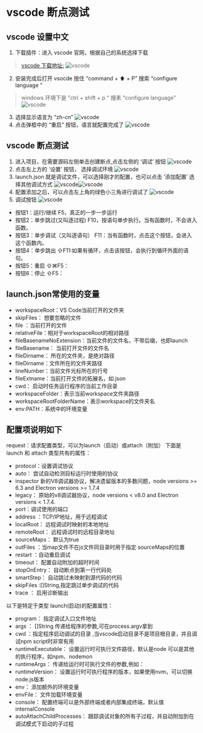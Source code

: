# vscode 断点测试

## vscode 设置中文

1. 下载插件：进入 vscode 官网，根据自己的系统选择下载
> [vscode 下载地址:](https://code.visualstudio.com/)
![vscode](../images/vscode/vscode.png)
2. 安装完成后打开 vsocde 按住 “command + ⬆️ +  P” 搜索 “configure language ”
> windows 环境下是 ”ctrl + shift + p “ 搜素 “configure language”
![vscode](../images/vscode/vscode1.png)
3. 选择显示语言为 “zh-cn”
![vscode](../images/vscode/vscode2.png)
4. 点击弹框中的 “重启” 按钮，语言就配置完成了
![vscode](../images/vscode/vscode3.png)

## vscode 断点测试
1. 进入项目，在需要源码左侧单击创建断点,点击左侧的 ‘调试’ 按钮
![vscode](../images/vscode/vscode4.png)
2. 点击左上方的 ‘设置’ 按钮， 选择调试环境
![vscode](../images/vscode/vscode5.png)
3. launch.json 就是调试文件，可以选择刚才的配置，也可以点击 ‘添加配置’ 选择其他调试方式
![vscode](../images/vscode/vscode6.png)![vscode](../images/vscode/vscode7.png)
4. 配置添加之后，可以点击左上角的绿色小三角进行调试了
![vscode](../images/vscode/vscode8.jpg)
5. 调试按钮
![vscode](../images/vscode/vsocde9.png)
+ 按钮1：运行/继续 F5，真正的一步一步运行
+ 按钮2：单步跳过(又叫逐过程) F10，按语句单步执行。当有函数时，不会进入函数。
+ 按钮3：单步调试（又叫逐语句） F11：当有函数时，点击这个按钮，会进入这个函数内。
+ 按钮4：单步跳出 ⇧F11:如果有循环，点击该按钮，会执行到循环外面的语句。
+ 按钮5：重启 ⇧⌘F5：
+ 按钮6：停止 ⇧F5：

## launch.json常使用的变量

+  workspaceRoot：VS Code当前打开的文件夹
+  skipFiles： 想要忽略的文件
+  file ：当前打开的文件
+  relativeFile：相对于workspaceRoot的相对路径
+  fileBasenameNoExtension：当前文件的文件名，不带后缀，也即launch
+  fileBasename： 当前打开文件的文件名
+  fileDirname： 所在的文件夹，是绝对路径
+  fileDirname：文件所在的文件夹路径
+  lineNumber：当前文件光标所在的行号
+  fileExtname：当前打开文件的拓展名，如.json
+  cwd： 启动时任务运行程序的当前工作目录
+  workspaceFolder：表示当前workspace文件夹路径
+  workspaceRootFolderName：表示workspace的文件夹名
+  env:PATH：系统中的环境变量

## 配置项说明如下

request：请求配置类型，可以为launch（启动）或attach（附加）
下面是launch 和 attach 类型共有的属性：

+ protocol：设置调试协议
+ auto： 尝试自动检测目标运行时使用的协议
+ inspector 新的V8调试器协议，解决遗留版本的多数问题，node versions >= 6.3 and Electron versions >= 1.7.4
+ legacy： 原始的v8调试器协议，node versions < v8.0 and Electron versions < 1.7.4.
+ port：调试使用的端口
+ address ：TCP/IP地址，用于远程调试
+ localRoot： 远程调试时映射的本地地址
+ remoteRoot： 远程调试时的远程目录地址
+ sourceMaps： 默认为true
+ outFiles ：当map文件不在js文件同目录时用于指定 sourceMaps的位置
+ restart ：自动重启调试
+ timeout： 配置自动附加的超时时间
+ stopOnEntry： 自动断点到第一行代码处
+ smartStep： 自动跳过未映射到源代码的代码
+ skipFiles :[]String,指定跳过单步调试的代码
+ trace ： 启用诊断输出

以下是特定于类型 launch(启动)的配置属性：

+ program： 指定调试入口文件地址
+ args ： []String 传递给程序的参数,可在process.argv拿到
+ cwd ：指定程序启动调试的目录 ,当vscode启动目录不是项目根目录，并且调试npm script时非常有用
+ runtimeExecutable： 设置运行时可执行文件路径，默认是node
可以是其他的执行程序，如npm、nodemon
+ runtimeArgs： 传递给运行时可执行文件的参数,例如：
+ runtimeVersion： 设置运行时可执行程序的版本，如果使用nvm，可以切换node.js版本
+ env： 添加额外的环境变量
+ envFile： 文件加载环境变量
+ console： 配置终端可以是外部终端或者内部集成终端，默认值internalConsole
+ autoAttachChildProcesses： 跟踪调试对象的所有子过程，并自动附加到在调试模式下启动的子过程